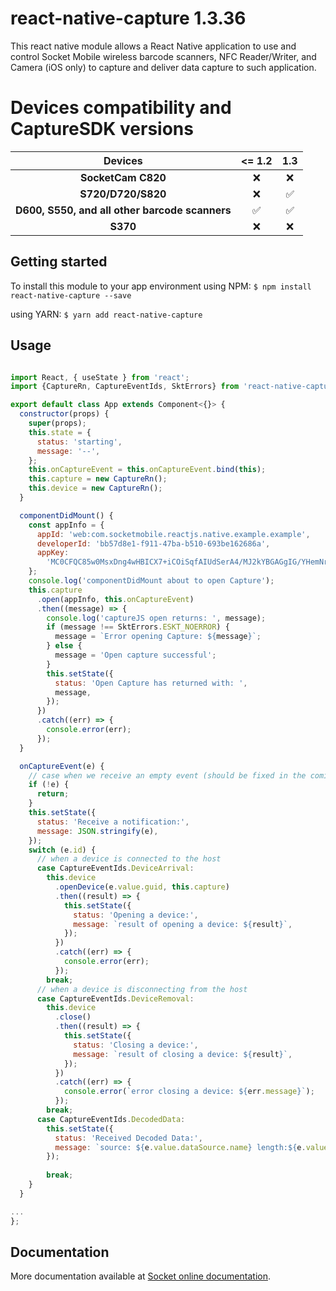 # react-native-capture 1.3.36

This react native module allows a React Native application to use and control Socket Mobile wireless barcode scanners, NFC Reader/Writer, and Camera (iOS only) to capture and deliver data capture to such application.

# Devices compatibility and CaptureSDK versions
|       Devices                                          |          <= 1.2        |          1.3           |
| :----------------------------------------------------: | :--------------------: | :--------------------: |
|   **SocketCam C820**                                   |          ❌            |           ❌           |
|   **S720/D720/S820**                                   |          ❌            |           ✅           |
|   **D600, S550, and all other barcode scanners**       |          ✅            |           ✅           |
|   **S370**                                             |          ❌            |           ❌           |

## Getting started

To install this module to your app environment using NPM:
`$ npm install react-native-capture --save`

using YARN:
`$ yarn add react-native-capture`

## Usage

```javascript

import React, { useState } from 'react';
import {CaptureRn, CaptureEventIds, SktErrors} from 'react-native-capture';

export default class App extends Component<{}> {
  constructor(props) {
    super(props);
    this.state = {
      status: 'starting',
      message: '--',
    };
    this.onCaptureEvent = this.onCaptureEvent.bind(this);
    this.capture = new CaptureRn();
    this.device = new CaptureRn();
  }

  componentDidMount() {
    const appInfo = {
      appId: 'web:com.socketmobile.reactjs.native.example.example',
      developerId: 'bb57d8e1-f911-47ba-b510-693be162686a',
      appKey:
        'MC0CFQC85w0MsxDng4wHBICX7+iCOiSqfAIUdSerA4/MJ2kYBGAGgIG/YHemNr8=',
    };
    console.log('componentDidMount about to open Capture');
    this.capture
      .open(appInfo, this.onCaptureEvent)
      .then((message) => {
        console.log('captureJS open returns: ', message);
        if (message !== SktErrors.ESKT_NOERROR) {
          message = `Error opening Capture: ${message}`;
        } else {
          message = 'Open capture successful';
        }
        this.setState({
          status: 'Open Capture has returned with: ',
          message,
        });
      })
      .catch((err) => {
        console.error(err);
      });
  }

  onCaptureEvent(e) {
    // case when we receive an empty event (should be fixed in the coming release)
    if (!e) {
      return;
    }
    this.setState({
      status: 'Receive a notification:',
      message: JSON.stringify(e),
    });
    switch (e.id) {
      // when a device is connected to the host
      case CaptureEventIds.DeviceArrival:
        this.device
          .openDevice(e.value.guid, this.capture)
          .then((result) => {
            this.setState({
              status: 'Opening a device:',
              message: `result of opening a device: ${result}`,
            });
          })
          .catch((err) => {
            console.error(err);
          });
        break;
      // when a device is disconnecting from the host
      case CaptureEventIds.DeviceRemoval:
        this.device
          .close()
          .then((result) => {
            this.setState({
              status: 'Closing a device:',
              message: `result of closing a device: ${result}`,
            });
          })
          .catch((err) => {
            console.error(`error closing a device: ${err.message}`);
          });
        break;
      case CaptureEventIds.DecodedData:
        this.setState({
          status: 'Received Decoded Data:',
          message: `source: ${e.value.dataSource.name} length:${e.value.value.length} data: ${e.value.value}`,
        });
        
        break;
    }
  }

...
};
```

## Documentation

More documentation available at [Socket online documentation](https://docs.socketmobile.com/capturejs/en/latest/ "docs.socketmobile.com").
